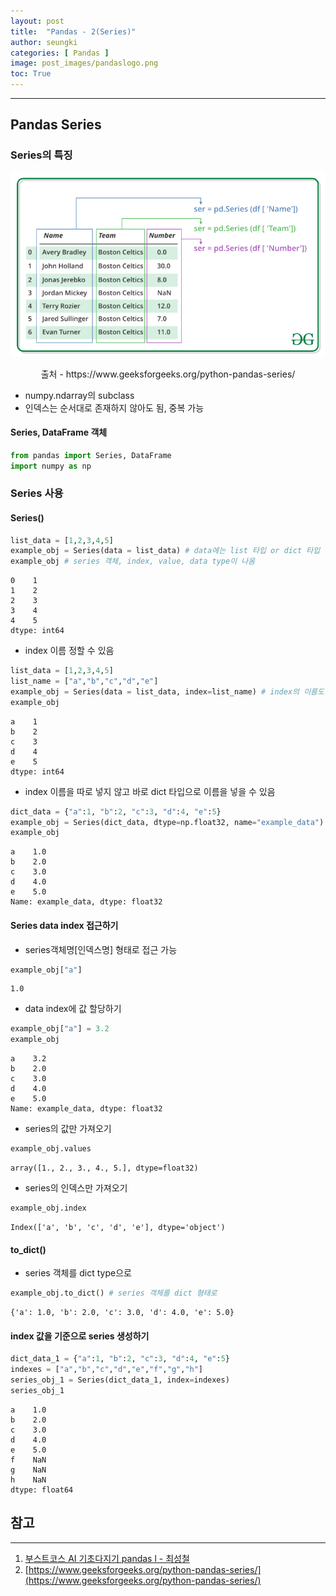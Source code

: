 ```yaml
---
layout: post
title:  "Pandas - 2(Series)"
author: seungki
categories: [ Pandas ]
image: post_images/pandaslogo.png
toc: True
---
```


---

## Pandas Series

### Series의 특징

<img src="../post_images/2023-02-12-pandas_2/pandasseries.png" alt="pandasseries" style="zoom:80%;" class="center-image"/>

<p align="center">출처 - https://www.geeksforgeeks.org/python-pandas-series/</p>

* numpy.ndarray의 subclass
* 인덱스는 순서대로 존재하지 않아도 됨, 중복 가능



#### Series, DataFrame 객체

```python
from pandas import Series, DataFrame
import numpy as np
```

### Series 사용

#### Series()

```python
list_data = [1,2,3,4,5]
example_obj = Series(data = list_data) # data에는 list 타입 or dict 타입 가능
example_obj # series 객체, index, value, data type이 나옴
```

```
0    1
1    2
2    3
3    4
4    5
dtype: int64
```



* index 이름 정할 수 있음

```python
list_data = [1,2,3,4,5]
list_name = ["a","b","c","d","e"]
example_obj = Series(data = list_data, index=list_name) # index의 이름도 지정 가능, 잘 쓰지는 않음
example_obj
```

```
a    1
b    2
c    3
d    4
e    5
dtype: int64
```



* index 이름을 따로 넣지 않고 바로 dict 타입으로 이름을 넣을 수 있음

```python
dict_data = {"a":1, "b":2, "c":3, "d":4, "e":5}
example_obj = Series(dict_data, dtype=np.float32, name="example_data") # data type, series 이름 설정
example_obj
```

```
a    1.0
b    2.0
c    3.0
d    4.0
e    5.0
Name: example_data, dtype: float32
```



#### Series data index 접근하기

* series객체명[인덱스명] 형태로 접근 가능

```python
example_obj["a"]
```

```
1.0
```



* data index에 값 할당하기

```python
example_obj["a"] = 3.2
example_obj
```

```
a    3.2
b    2.0
c    3.0
d    4.0
e    5.0
Name: example_data, dtype: float32
```



* series의 값만 가져오기

```python
example_obj.values
```

```
array([1., 2., 3., 4., 5.], dtype=float32)
```



* series의 인덱스만 가져오기

```python
example_obj.index
```

```
Index(['a', 'b', 'c', 'd', 'e'], dtype='object')
```



#### to_dict()

* series 객체를 dict type으로 

```python
example_obj.to_dict() # series 객체를 dict 형태로
```

```
{'a': 1.0, 'b': 2.0, 'c': 3.0, 'd': 4.0, 'e': 5.0}
```



#### index 값을 기준으로 series 생성하기

```python
dict_data_1 = {"a":1, "b":2, "c":3, "d":4, "e":5}
indexes = ["a","b","c","d","e","f","g","h"]
series_obj_1 = Series(dict_data_1, index=indexes)
series_obj_1
```

```
a    1.0
b    2.0
c    3.0
d    4.0
e    5.0
f    NaN
g    NaN
h    NaN
dtype: float64
```

## 참고

---

1. [부스트코스 AI 기초다지기 pandas l - 최성철](https://www.boostcourse.org/ai100/lecture/739182?isDesc=false)
1. [https://www.geeksforgeeks.org/python-pandas-series/](https://www.geeksforgeeks.org/python-pandas-series/)

